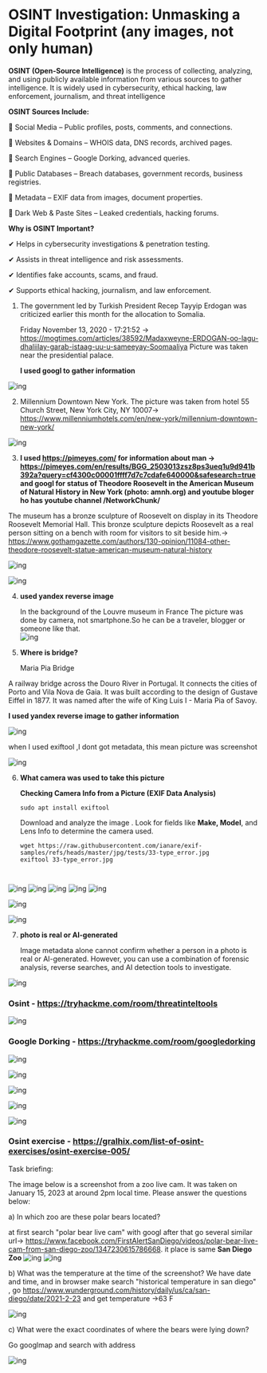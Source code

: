  # OSINT Investigation: Unmasking a Digital Footprint (any images, not only human)

 **OSINT (Open-Source Intelligence)** is the process of collecting, analyzing, and using publicly available information from various sources to gather intelligence. It is widely used in cybersecurity, ethical hacking, law enforcement, journalism, and threat intelligence
 
**OSINT Sources Include:**

🔹 Social Media – Public profiles, posts, comments, and connections.

🔹 Websites & Domains – WHOIS data, DNS records, archived pages.

🔹 Search Engines – Google Dorking, advanced queries.

🔹 Public Databases – Breach databases, government records, business registries.

🔹 Metadata – EXIF data from images, document properties.

🔹 Dark Web & Paste Sites – Leaked credentials, hacking forums.

**Why is OSINT Important?**

✔ Helps in cybersecurity investigations & penetration testing.

✔ Assists in threat intelligence and risk assessments.

✔ Identifies fake accounts, scams, and fraud.

✔ Supports ethical hacking, journalism, and law enforcement.

1. The government led by Turkish President Recep Tayyip Erdogan was criticized earlier this month for the allocation to Somalia.
   
   Friday November 13, 2020 - 17:21:52  -> https://mogtimes.com/articles/38592/Madaxweyne-ERDOGAN-oo-lagu-dhaliilay-garab-istaag-uu-u-sameeyay-Soomaaliya
   Picture was taken near the presidential palace․
   
   **I used googl to gather information**
   
![ing](https://github.com/Sonakhach/project6/blob/main/image.png)

2. Millennium Downtown New York. The picture was taken from hotel  55 Church Street, New York City, NY 10007-> https://www.millenniumhotels.com/en/new-york/millennium-downtown-new-york/
   
![ing](https://github.com/Sonakhach/project6/blob/main/1xuvCveFEJVZT7GMjAk2qFQ.png)

3. **I used  https://pimeyes.com/ for information about man -> https://pimeyes.com/en/results/BGG_2503013zsz8ps3ueq1u9d941b392a?query=cf4300c00001ffff7d7c7cdafe640000&safesearch=true  and googl for status of Theodore Roosevelt in the American Museum of Natural History in New York (photo: amnh.org) and youtube bloger ho has youtube channel /NetworkChunk/**    
   
The museum  has a bronze sculpture of Roosevelt on display in its Theodore Roosevelt Memorial Hall. This bronze sculpture depicts Roosevelt as a real person sitting on a bench with room for visitors to sit beside him.-> https://www.gothamgazette.com/authors/130-opinion/11084-other-theodore-roosevelt-statue-american-museum-natural-history

![ing](https://github.com/Sonakhach/project6/blob/main/F6FkAd-XcAAbSwy.png)

![ing](https://github.com/Sonakhach/project6/blob/main/Screenshot%20from%202025-03-10%2011-36-14.png)

4. **used yandex reverse image**
   
   In the background of the Louvre museum in France
 The picture was done by camera, not smartphone.So he can be a traveler, blogger or someone like that.  
![ing](https://github.com/Sonakhach/project6/blob/main/GZRZ4vzWEAAveCz.png)

5. **Where is bridge?**

   Maria Pia Bridge

A railway bridge across the Douro River in Portugal. It connects the cities of Porto and Vila Nova de Gaia. It was built according to the design of Gustave Eiffel in 1877. It was named after the wife of King Luis I - Maria Pia of Savoy.

**I used yandex reverse image to gather information**

![ing](https://github.com/Sonakhach/project6/blob/main/imostik.png)

when I used exiftool ,I dont got metadata, this mean picture was screenshot

![ing](https://github.com/Sonakhach/project6/blob/main/Screenshot_2025-03-02_02_46_47.png)

6. **What camera was used to take this picture**


    **Checking Camera Info from a Picture (EXIF Data Analysis)**

   ```
   sudo apt install exiftool
   ```
   
   Download and analyze the image . Look for fields like **Make, Model**, and Lens Info to determine the camera used.
   
   ```
   wget https://raw.githubusercontent.com/ianare/exif-samples/refs/heads/master/jpg/tests/33-type_error.jpg
   exiftool 33-type_error.jpg
  
  
  ![ing](https://github.com/Sonakhach/project6/blob/main/Screenshot%20from%202025-03-02%2011-19-38.png)
   ![ing](https://github.com/Sonakhach/project6/blob/main/Screenshot_2025-03-02_02_11_46.png)
   ![ing](https://github.com/Sonakhach/project6/blob/main/Screenshot_2025-03-02_02_15_53.png)
   ![ing](https://github.com/Sonakhach/project6/blob/main/Screenshot_2025-03-02_02_16_12.png)
   ![ing](https://github.com/Sonakhach/project6/blob/main/Screenshot_2025-03-02_02_17_01.png)
  
  ![ing](https://github.com/Sonakhach/project6/blob/main/Screenshot_2025-03-02_02_14_02.png)

  ![ing](https://github.com/Sonakhach/project6/blob/main/Screenshot%20from%202025-03-02%2012-41-49.png)

7. **photo is real or AI-generated**
   
   Image metadata alone cannot confirm whether a person in a photo is real or AI-generated. However, you can use a combination of forensic analysis, reverse searches, and AI detection tools to investigate.
   

   
![ing](https://github.com/Sonakhach/project6/blob/main/men.png)

### Osint - https://tryhackme.com/room/threatinteltools

![ing](https://github.com/Sonakhach/project6/blob/main/Screenshot%20from%202025-03-06%2021-15-32.png)

### Google Dorking - https://tryhackme.com/room/googledorking

![ing](https://github.com/Sonakhach/project6/blob/main/Screenshot%20from%202025-03-10%2000-42-10.png)

![ing](https://github.com/Sonakhach/project6/blob/main/Screenshot%20from%202025-03-10%2000-40-35.png)

![ing](https://github.com/Sonakhach/project6/blob/main/Screenshot%20from%202025-03-10%2000-40-49.png)

![ing](https://github.com/Sonakhach/project6/blob/main/Screenshot%20from%202025-03-10%2000-41-03.png)

![ing](https://github.com/Sonakhach/project6/blob/main/Screenshot%20from%202025-03-10%2000-41-42.png)

### Osint exercise - https://gralhix.com/list-of-osint-exercises/osint-exercise-005/

Task briefing:

The image below is a screenshot from a zoo live cam. It was taken on January 15, 2023 at around 2pm local time.
Please answer the questions below:

a) In which zoo are these polar bears located?

at first search "polar bear live cam" with googl after that go several similar url-> https://www.facebook.com/FirstAlertSanDiego/videos/polar-bear-live-cam-from-san-diego-zoo/1347230615786668. it place is same **San Diego Zoo** 
![ing](https://github.com/Sonakhach/project6/blob/main/Screenshot%20from%202025-03-10%2013-18-24.png)
![ing](https://github.com/Sonakhach/project6/blob/main/Screenshot%20from%202025-03-10%2013-24-09.png)

b) What was the temperature at the time of the screenshot?
We have date and time, and in browser make search "historical temperature in san diego" , go https://www.wunderground.com/history/daily/us/ca/san-diego/date/2021-2-23 and get temperature ->63 F

![ing](https://github.com/Sonakhach/project6/blob/main/Screenshot%20from%202025-03-10%2013-54-54.png)

c) What were the exact coordinates of where the bears were lying down?

Go googlmap and search with  address

![ing](https://github.com/Sonakhach/project6/blob/main/Screenshot%20from%202025-03-10%2014-03-39.png)

